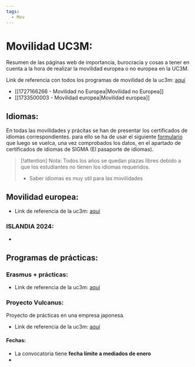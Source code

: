 ```yaml
---
tags:
  - Mov
---
```

# Movilidad UC3M: 
Resumen de las páginas web de importancia, burocracia y cosas a tener en cuenta a la hora de realizar la movilidad europea o no europea en la UC3M. 

Link de referencia con todos los programas de movilidad de la uc3m: [aquí](https://www.uc3m.es/ss/Satellite/SecretariaVirtual/es/TextoMixta/1371211195334/)
+ [[1727166266 - Movilidad no Europea|Movilidad no Europea]]
+ [[1733500003 - Movilidad europea|Movilidad europea]]
## Idiomas: 
En todas las movilidades y prácitas se han de presentar los certificados de idiomas correspondientes. para ello se ha de usar el siguiente [formulario](https://aplicaciones.uc3m.es/formulario/cert_ofi_idiomas) que luego se vuelca, una vez comprobados los datos, en el apartado de certificados de idiomas de SIGMA (El pasaporte de idiomas).

> [!attention] Nota: 
> Todos los años se quedan plazas libres debido a que los estudiantes no tienen los idiomas requeridos. 
> + Saber idiomas es muy util para las movilidades 


## Movilidad europea:
+ Link de referencia de la uc3m: [aquí](https://www.uc3m.es/secretaria-virtual/convocatoria-erasmusplus-grado)
### ISLANDIA 2024: 
+ 

## Programas de prácticas: 
### Erasmus + prácticas:
+ Link de referencia de la uc3m: [aquí](https://www.uc3m.es/secretaria-virtual/convocatoria-erasmusplus-practicas)
### Proyecto Vulcanus: 
Proyecto de prácticas en una empresa japonesa.
+ Link de referencia de la uc3m: [aquí](https://www.uc3m.es/ss/Satellite?c=Page&cid=1371222801281&pagename=SecretariaVirtual%2FPage%2FTextoMixta#Vulcanus%C2%A0para%C2%A0Ingenier%C3%ADas&idioma=castellano)
#### Fechas: 
+ La convocatoria tiene **fecha límite a mediados de enero** 
+ 